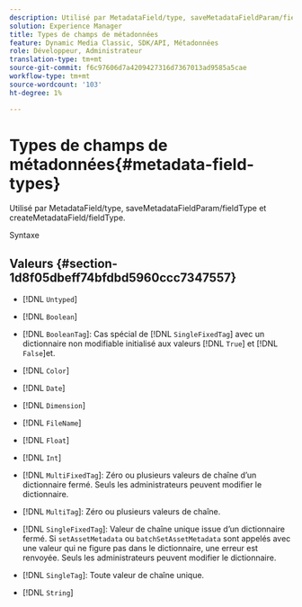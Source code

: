 ```yaml
---
description: Utilisé par MetadataField/type, saveMetadataFieldParam/fieldType et createMetadataField/fieldType.
solution: Experience Manager
title: Types de champs de métadonnées
feature: Dynamic Media Classic, SDK/API, Métadonnées
role: Développeur, Administrateur
translation-type: tm+mt
source-git-commit: f6c97606d7a4209427316d7367013ad9585a5cae
workflow-type: tm+mt
source-wordcount: '103'
ht-degree: 1%

---
```



# Types de champs de métadonnées{#metadata-field-types}

Utilisé par MetadataField/type, saveMetadataFieldParam/fieldType et createMetadataField/fieldType.

Syntaxe

## Valeurs {#section-1d8f05dbeff74bfdbd5960ccc7347557}

* [!DNL `Untyped`]
* [!DNL `Boolean`]
* [!DNL `BooleanTag`]: Cas spécial de  [!DNL `SingleFixedTag`] avec un dictionnaire non modifiable initialisé aux valeurs  [!DNL `True`] et  [!DNL `False`]et.

* [!DNL `Color`]
* [!DNL `Date`]
* [!DNL `Dimension`]
* [!DNL `FileName`]
* [!DNL `Float`]
* [!DNL `Int`]
* [!DNL `MultiFixedTag`]: Zéro ou plusieurs valeurs de chaîne d’un dictionnaire fermé. Seuls les administrateurs peuvent modifier le dictionnaire.
* [!DNL `MultiTag`]: Zéro ou plusieurs valeurs de chaîne.
* [!DNL `SingleFixedTag`]: Valeur de chaîne unique issue d’un dictionnaire fermé. Si `setAssetMetadata` ou `batchSetAssetMetadata` sont appelés avec une valeur qui ne figure pas dans le dictionnaire, une erreur est renvoyée. Seuls les administrateurs peuvent modifier le dictionnaire.

* [!DNL `SingleTag`]: Toute valeur de chaîne unique.
* [!DNL `String`]

